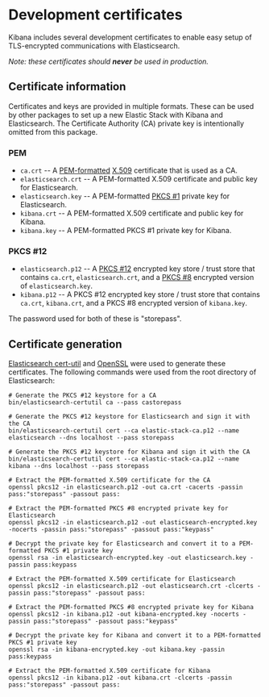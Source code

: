 # Development certificates

Kibana includes several development certificates to enable easy setup of TLS-encrypted communications with Elasticsearch.

_Note: these certificates should **never** be used in production._

## Certificate information

Certificates and keys are provided in multiple formats. These can be used by other packages to set up a new Elastic Stack with Kibana and Elasticsearch. The Certificate Authority (CA) private key is intentionally omitted from this package.

### PEM 

* `ca.crt` -- A [PEM-formatted](https://tools.ietf.org/html/rfc1421) [X.509](https://tools.ietf.org/html/rfc5280) certificate that is used as a CA.
* `elasticsearch.crt` -- A PEM-formatted X.509 certificate and public key for Elasticsearch.
* `elasticsearch.key` -- A PEM-formatted [PKCS #1](https://tools.ietf.org/html/rfc8017) private key for Elasticsearch.
* `kibana.crt` -- A PEM-formatted X.509 certificate and public key for Kibana.
* `kibana.key` -- A PEM-formatted PKCS #1 private key for Kibana.

### PKCS #12

* `elasticsearch.p12` -- A [PKCS #12](https://tools.ietf.org/html/rfc7292) encrypted key store / trust store that contains `ca.crt`, `elasticsearch.crt`, and a [PKCS #8](https://tools.ietf.org/html/rfc5208) encrypted version of `elasticsearch.key`.
* `kibana.p12` -- A PKCS #12 encrypted key store / trust store that contains `ca.crt`, `kibana.crt`, and a PKCS #8 encrypted version of `kibana.key`.

The password used for both of these is "storepass".

## Certificate generation

[Elasticsearch cert-util](https://www.elastic.co/guide/en/elasticsearch/reference/current/certutil.html) and [OpenSSL](https://www.openssl.org/) were used to generate these certificates. The following commands were used from the root directory of Elasticsearch:

```
# Generate the PKCS #12 keystore for a CA
bin/elasticsearch-certutil ca --pass castorepass

# Generate the PKCS #12 keystore for Elasticsearch and sign it with the CA
bin/elasticsearch-certutil cert --ca elastic-stack-ca.p12 --name elasticsearch --dns localhost --pass storepass

# Generate the PKCS #12 keystore for Kibana and sign it with the CA
bin/elasticsearch-certutil cert --ca elastic-stack-ca.p12 --name kibana --dns localhost --pass storepass

# Extract the PEM-formatted X.509 certificate for the CA
openssl pkcs12 -in elasticsearch.p12 -out ca.crt -cacerts -passin pass:"storepass" -passout pass:

# Extract the PEM-formatted PKCS #8 encrypted private key for Elasticsearch
openssl pkcs12 -in elasticsearch.p12 -out elasticsearch-encrypted.key -nocerts -passin pass:"storepass" -passout pass:"keypass"

# Decrypt the private key for Elasticsearch and convert it to a PEM-formatted PKCS #1 private key
openssl rsa -in elasticsearch-encrypted.key -out elasticsearch.key -passin pass:keypass

# Extract the PEM-formatted X.509 certificate for Elasticsearch
openssl pkcs12 -in elasticsearch.p12 -out elasticsearch.crt -clcerts -passin pass:"storepass" -passout pass:

# Extract the PEM-formatted PKCS #8 encrypted private key for Kibana
openssl pkcs12 -in kibana.p12 -out kibana-encrypted.key -nocerts -passin pass:"storepass" -passout pass:"keypass"

# Decrypt the private key for Kibana and convert it to a PEM-formatted PKCS #1 private key
openssl rsa -in kibana-encrypted.key -out kibana.key -passin pass:keypass

# Extract the PEM-formatted X.509 certificate for Kibana
openssl pkcs12 -in kibana.p12 -out kibana.crt -clcerts -passin pass:"storepass" -passout pass:
```
